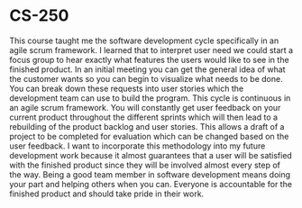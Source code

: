 # CS-250

This course taught me the software development cycle specifically in an agile scrum framework.
I learned that to interpret user need we could start a focus group to hear exactly what features the users would like to see in the finished product. In an initial meeting you can get the general idea of what the customer wants so you can begin to visualize what needs to be done. You can break down these requests into user stories which the development team can use to build the program.
This cycle is continuous in an agile scrum framework. You will constantly get user feedback on your current product throughout the different sprints which will then lead to a rebuilding of the product backlog and user stories. This allows a draft of a project to be completed for evaluation which can be changed based on the user feedback. I want to incorporate this methodology into my future development work because it almost guarantees that a user will be satisfied with the finished product since they will be involved almost every step of the way. Being a good team member in software development means doing your part and helping others when you can. Everyone is accountable for the finished product and should take pride in their work. 
